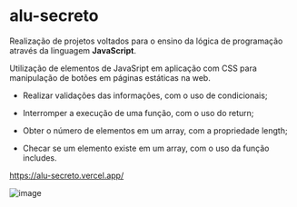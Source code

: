 # alu-secreto

Realização de projetos voltados para o ensino da lógica de programação através da linguagem **JavaScript**.

Utilização de elementos de JavaSript em aplicação com CSS para manipulação de botões em páginas estáticas na web.

- Realizar validações das informações, com o uso de condicionais;

- Interromper a execução de uma função, com o uso do return;

- Obter o número de elementos em um array, com a propriedade length;

- Checar se um elemento existe em um array, com o uso da função includes.

https://alu-secreto.vercel.app/

![image](https://github.com/diandrade/alu-secreto/assets/81432715/dd31f519-6bab-4d16-b214-11951105066b)
